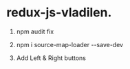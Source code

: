 # redux-js-vladilen.

1. npm audit fix

2. npm i source-map-loader --save-dev

3. Add Left & Right buttons